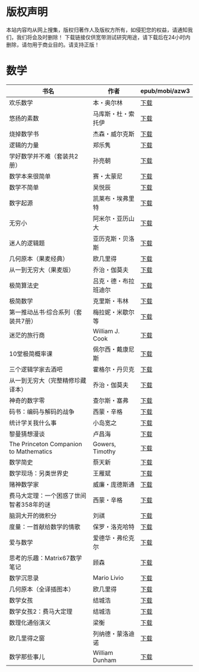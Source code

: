 # 版权声明

本站内容均从网上搜集，版权归著作人及版权方所有，如侵犯您的权益，请通知我们，我们将会及时删除！ 下载链接仅供宽带测试研究用途，请下载后在24小时内删除，请勿用于商业目的。请支持正版！

# 数学

| 书名 | 作者 | epub/mobi/azw3 |
| --- | --- | --- |
| 欢乐数学 | 本・奥尔林 | [下载](https://url89.ctfile.com/f/31084289-1375509988-85b379?p=8866) |
| 悠扬的素数 | 马库斯・杜・索托伊 | [下载](https://url89.ctfile.com/f/31084289-1375510315-8d1e4a?p=8866) |
| 烧掉数学书 | 杰森・威尔克斯 | [下载](https://url89.ctfile.com/f/31084289-1375510984-d5459b?p=8866) |
| 逻辑的力量 | 郑乐隽 | [下载](https://url89.ctfile.com/f/31084289-1357000540-cc1401?p=8866) |
| 学好数学并不难（套装共2册） | 孙亮朝 | [下载](https://url89.ctfile.com/f/31084289-1356990406-b55265?p=8866) |
| 数学本来很简单 | 赛・太蒙尼 | [下载](https://url89.ctfile.com/f/31084289-1356986686-8acded?p=8866) |
| 数学不简单 | 吴悦辰 | [下载](https://url89.ctfile.com/f/31084289-1356985834-983ed5?p=8866) |
| 数字起源 | 凯莱布・埃弗里特 | [下载](https://url89.ctfile.com/f/31084289-1356985594-5ea813?p=8866) |
| 无穷小 | 阿米尔・亚历山大 | [下载](https://url89.ctfile.com/f/31084289-1356983869-87196d?p=8866) |
| 迷人的逻辑题 | 亚历克斯・贝洛斯 | [下载](https://url89.ctfile.com/f/31084289-1357051222-44b58a?p=8866) |
| 几何原本（果麦经典） | 欧几里得 | [下载](https://url89.ctfile.com/f/31084289-1357049506-e06abd?p=8866) |
| 从一到无穷大（果麦版） | 乔治・伽莫夫 | [下载](https://url89.ctfile.com/f/31084289-1357044649-c5c098?p=8866) |
| 极简算法史 | 吕克・德・布拉班迪尔 | [下载](https://url89.ctfile.com/f/31084289-1357044019-a0af08?p=8866) |
| 极简数学 | 克里斯・韦林 | [下载](https://url89.ctfile.com/f/31084289-1357036807-4542b9?p=8866) |
| 第一推动丛书·综合系列（套装共7册） | 梅拉妮・米歇尔等 | [下载](https://url89.ctfile.com/f/31084289-1357036546-f9ed21?p=8866) |
| 迷茫的旅行商 | William J. Cook | [下载](https://url89.ctfile.com/f/31084289-1357035454-7affdc?p=8866) |
| 10堂极简概率课 | 佩尔西・戴康尼斯 | [下载](https://url89.ctfile.com/f/31084289-1357034302-084a62?p=8866) |
| 三个逻辑学家去酒吧 | 霍格尔・丹贝克 | [下载](https://url89.ctfile.com/f/31084289-1357032730-cc30a1?p=8866) |
| 从一到无穷大（完整精修珍藏译本） | 乔治・伽莫夫 | [下载](https://url89.ctfile.com/f/31084289-1357032277-51cd6d?p=8866) |
| 神奇的数字零 | 查尔斯・塞弗 | [下载](链接未找到) |
| 码书：编码与解码的战争 | 西蒙・辛格 | [下载](https://url89.ctfile.com/f/31084289-1357027210-1192ec?p=8866) |
| 统计学关我什么事 | 小岛宽之 | [下载](https://url89.ctfile.com/f/31084289-1357022935-106977?p=8866) |
| 黎曼猜想漫谈 | 卢昌海 | [下载](https://url89.ctfile.com/f/31084289-1357022899-88af93?p=8866) |
| The Princeton Companion to Mathematics | Gowers, Timothy | [下载](https://url89.ctfile.com/f/31084289-1357021243-933c06?p=8866) |
| 数学简史 | 蔡天新 | [下载](https://url89.ctfile.com/f/31084289-1357021195-ee63f5?p=8866) |
| 数学现场：另类世界史 | 王雁斌 | [下载](https://url89.ctfile.com/f/31084289-1357019836-4f4794?p=8866) |
| 赌神数学家 | 威廉・庞德斯通 | [下载](https://url89.ctfile.com/f/31084289-1357016602-aa9497?p=8866) |
| 费马大定理：一个困惑了世间智者358年的谜 | 西蒙・辛格 | [下载](https://url89.ctfile.com/f/31084289-1357014706-602d01?p=8866) |
| 脑洞大开的微积分 | 刘祺 | [下载](https://url89.ctfile.com/f/31084289-1357013872-96990e?p=8866) |
| 度量：一首献给数学的情歌 | 保罗・洛克哈特 | [下载](https://url89.ctfile.com/f/31084289-1357013179-ed1db5?p=8866) |
| 爱与数学 | 爱德华・弗伦克尔 | [下载](https://url89.ctfile.com/f/31084289-1357012663-712e79?p=8866) |
| 思考的乐趣：Matrix67数学笔记 | 顾森 | [下载](https://url89.ctfile.com/f/31084289-1357011298-3bfd51?p=8866) |
| 数学沉思录 | Mario Livio | [下载](https://url89.ctfile.com/f/31084289-1357010926-6eb53d?p=8866) |
| 几何原本（全译插图本） | 欧几里得 | [下载](https://url89.ctfile.com/f/31084289-1357010761-329742?p=8866) |
| 数学女孩 | 结城浩 | [下载](https://url89.ctfile.com/f/31084289-1357010338-f745a3?p=8866) |
| 数学女孩2：费马大定理 | 结城浩 | [下载](https://url89.ctfile.com/f/31084289-1357010332-f2891c?p=8866) |
| 数理化通俗演义 | 梁衡 | [下载](https://url89.ctfile.com/f/31084289-1357008178-f506c2?p=8866) |
| 欧几里得之窗 | 列纳德・蒙洛迪诺 | [下载](https://url89.ctfile.com/f/31084289-1357006591-0ff2c9?p=8866) |
| 数学那些事儿 | William Dunham | [下载](https://url89.ctfile.com/f/31084289-1357005352-eee413?p=8866) |
